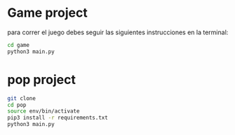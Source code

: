 # Game project

para correr el juego debes seguir las siguientes instrucciones en la terminal:

```sh
cd game
python3 main.py
```

# pop project

```sh
git clone
cd pop
source env/bin/activate
pip3 install -r requirements.txt
python3 main.py
```
